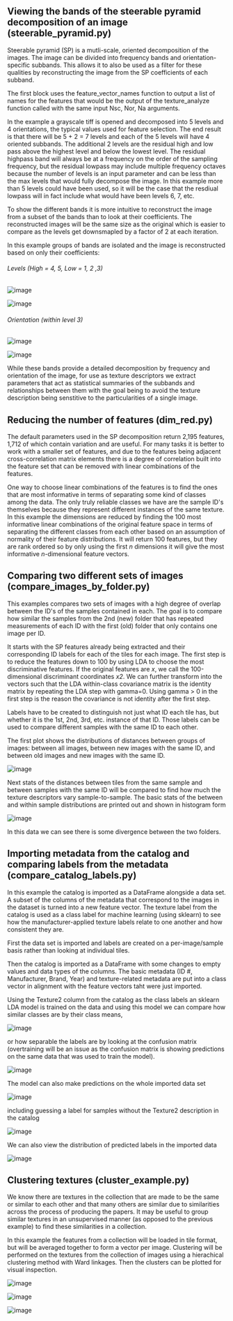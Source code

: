 ## Viewing the bands of the steerable pyramid decomposition of an image (steerable_pyramid.py)

Steerable pyramid (SP) is a mutli-scale, oriented decomposition of the images. The image can be divided into frequency bands and orientation-specific subbands. This allows it to also be used as a filter for these qualities by reconstructing the image from the SP coefficients of each subband.

The first block uses the feature_vector_names function to output a list of names for the features that would be the output of the texture_analyze function called with the same input Nsc, Nor, Na arguments.

In the example a grayscale tiff is opened and decomposed into 5 levels and 4 orientations, the typical values used for feature selection. The end result is that there will be 5 + 2 = 7 levels and each of the 5 levels will have 4 oriented subbands. The additional 2 levels are the residual high and low pass above the highest level and below the lowest level. The residual highpass band will always be at a frequency on the order of the sampling frequency, but the residual lowpass may include multiple frequency octaves because the number of levels is an input parameter and can be less than the max levels that would fully decompose the image. In this example more than 5 levels could have been used, so it will be the case that the resdiual lowpass will in fact include what would have been levels 6, 7, etc.

To show the different bands it is more intuitive to reconstruct the image from a subset of the bands than to look at their coefficients. The reconstructed images will be the same size as the original which is easier to compare as the levels get downsmapled by a factor of 2 at each iteration.

In this example groups of bands are isolated and the image is reconstructed based on only their coefficients:

###### Levels (High = 4, 5, Low = 1, 2 ,3)

![image](https://user-images.githubusercontent.com/9450221/142087468-b9d0f141-fe39-45e2-a622-fcdea95ca2c6.png)

![image](https://user-images.githubusercontent.com/9450221/142087409-31c922af-4002-45c6-80b2-c5c49c475ffa.png)

###### Orientation (within level 3)

![image](https://user-images.githubusercontent.com/9450221/142087485-0926c96a-ae52-4f5c-9611-f7a77565bca3.png)

![image](https://user-images.githubusercontent.com/9450221/142087445-11822942-e968-4379-aa4e-ba03e046811f.png)

While these bands provide a detailed decomposition by frequency and orientation of the image, for use as texture descriptors we extract parameters that act as statistical summaries of the subbands and relationships between them with the goal being to avoid the texture description being senstitive to the particularities of a single image.


## Reducing the number of features (dim_red.py)

The default parameters used in the SP decomposition return 2,195 features, 1,712 of which contain variation and are useful. For many tasks it is better to work with a smaller set of features, and due to the features being adjacent cross-correlation matrix elements there is a degree of correlation built into the feature set that can be removed with linear combinations of the features. 

One way to choose linear combinations of the features is to find the ones that are most informative in terms of separating some kind of classes among the data. The only truly reliable classes we have are the sample ID's themselves because they represent different instances of the same texture. In this example the dimensions are reduced by finding the 100 most informative linear combinations of the original feature space in terms of separating the different classes from each other based on an assumption of normality of their feature distributions. It will return 100 features, but they are rank ordered so by only using the first *n* dimensions it will give the most informative *n*-dimensional feature vectors.

## Comparing two different sets of images (compare_images_by_folder.py)

This examples compares two sets of images with a high degree of overlap between the ID's of the samples contained in each. The goal is to compare how similar the samples from the 2nd (new) folder that has repeated measurements of each ID with the first (old) folder that only contains one image per ID.

It starts with the SP features already being extracted and their corresponding ID labels for each of the tiles for each image. The first step is to reduce the features down to 100 by using LDA to choose the most discriminative features. If the original features are *x*, we call the 100-dimensional discriminant coordinates *x2*. We can further transform into the vectors such that the LDA within-class covariance matrix is the identity matrix by repeating the LDA step with gamma=0. Using gamma > 0 in the first step is the reason the covariance is not identity after the first step.

Labels have to be created to distinguish not just what ID each tile has, but whether it is the 1st, 2nd, 3rd, etc. instance of that ID. Those labels can be used to compare different samples with the same ID to each other.

The first plot shows the distributions of distances between groups of images: between all images, between new images with the same ID, and between old images and new images with the same ID.

![image](https://user-images.githubusercontent.com/9450221/142299852-307a4c69-6892-4829-a541-0d6ab431a951.png)

Next stats of the distances between tiles from the same sample and between samples with the same ID will be compared to find how much the texture descriptors vary sample-to-sample. The basic stats of the between and within sample distributions are printed out and shown in histogram form

![image](https://user-images.githubusercontent.com/9450221/142300049-002cbadf-7ef1-4a5a-a18e-411891be7041.png)

In this data we can see there is some divergence between the two folders.

## Importing metadata from the catalog and comparing labels from the metadata (compare_catalog_labels.py)

In this example the catalog is imported as a DataFrame alongside a data set. A subset of the columns of the metadata that correspond to the images in the dataset is turned into a new feature vector. The texture label from the catalog is used as a class label for machine learning (using sklearn) to see how the manufacturer-applied texture labels relate to one another and how consistent they are.

First the data set is imported and labels are created on a per-image/sample basis rather than looking at individual tiles.

Then the catalog is imported as a DataFrame with some changes to empty values and data types of the columns. The basic metadata (ID #, Manufacturer, Brand, Year) and texture-related metadata are put into a class vector in alignment with the feature vectors taht were just imported.

Using the Texture2 column from the catalog as the class labels an sklearn LDA model is trained on the data and using this model we can compare how similar classes are by their class means,

![image](https://user-images.githubusercontent.com/9450221/143085373-1e13509b-aec0-49c8-a4c9-0f4d29e6e14c.png)

or how separable the labels are by looking at the confusion matrix (overtraining will be an issue as the confusion matrix is showing predictions on the same data that was used to train the model).

![image](https://user-images.githubusercontent.com/9450221/143085572-e4f6ae53-7487-47a3-b321-85c5ab577375.png)

The model can also make predictions on the whole imported data set 

![image](https://user-images.githubusercontent.com/9450221/143085756-100378b5-2a8b-4505-bd5c-d617f6e393c8.png)

including guessing a label for samples without the Texture2 description in the catalog

![image](https://user-images.githubusercontent.com/9450221/143085891-020a598e-16d5-4f86-9be5-a29c08e063b8.png)

We can also view the distribution of predicted labels in the imported data

![image](https://user-images.githubusercontent.com/9450221/143086035-03508703-042f-4b9a-8115-1c684c128fb2.png)


## Clustering textures (cluster_example.py)

We know there are textures in the collection that are made to be the same or similar to each other and that many others are similar due to similarities across the process of producing the papers. It may be useful to group similar textures in an unsupervised manner (as opposed to the previous example) to find these similarities in a collection.

In this example the features from a collection will be loaded in tile format, but will be averaged together to form a vector per image. Clustering will be performed on the textures from the collection of images using a hierachical clustering method with Ward linkages. Then the clusters can be plotted for visual inspection.

![image](https://user-images.githubusercontent.com/9450221/143925394-a705f87e-0539-423d-91c6-44cb34fff34f.png)

![image](https://user-images.githubusercontent.com/9450221/143925429-a888cc87-467d-4ded-b702-98d4bedab3ab.png)

![image](https://user-images.githubusercontent.com/9450221/143925473-c67b935b-353c-47b8-a7ce-fed5dbae1473.png)




